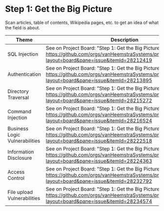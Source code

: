 # Step 1: Get the Big Picture

Scan articles, table of contents, Wikipedia pages, etc. to get an idea of what the field is about.

| Theme | Description |
| --- | --- |
| SQL Injection | See on Project Board: "Step 1: Get the Big Picture" at https://github.com/orgs/vanHeemstraSystems/projects/18/views/1?layout=board&pane=issue&itemId=28212419 |
| Authentication | See on Project Board: "Step 1: Get the Big Picture" at https://github.com/orgs/vanHeemstraSystems/projects/19/views/1?layout=board&pane=issue&itemId=28213895 |
| Directory Traversal | See on Project Board: "Step 1: Get the Big Picture" at https://github.com/orgs/vanHeemstraSystems/projects/20/views/1?layout=board&pane=issue&itemId=28215272 |
| Command Injection | See on Project Board: "Step 1: Get the Big Picture" at https://github.com/orgs/vanHeemstraSystems/projects/21/views/1?layout=board&pane=issue&itemId=28216524 |
| Business Logic Vulnerabilities | See on Project Board: "Step 1: Get the Big Picture" at https://github.com/orgs/vanHeemstraSystems/projects/22/views/1?layout=board&pane=issue&itemId=28222518 |
| Information Disclosure | See on Project Board: "Step 1: Get the Big Picture" at https://github.com/orgs/vanHeemstraSystems/projects/23/views/1?layout=board&pane=issue&itemId=28224363 |
| Access Control | See on Project Board: "Step 1: Get the Big Picture" at https://github.com/orgs/vanHeemstraSystems/projects/24/views/1?layout=board&pane=issue&itemId=28232792 |
| File upload Vulnerabilities | See on Project Board: "Step 1: Get the Big Picture" at https://github.com/orgs/vanHeemstraSystems/projects/25/views/1?layout=board&pane=issue&itemId=28234574 |
